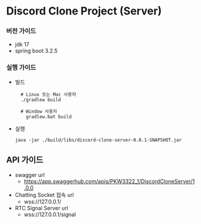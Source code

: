 # Discord Clone Project (Server)

### 버전 가이드

- jdk 17
- spring boot 3.2.5 

### 실행 가이드

- 빌드
  ```
    # Linux 또는 Mac 사용자 
    ./gradlew build

    # Window 사용자
      gradlew.bat build
    ```  
- 실행
  ```
  java -jar ./build/libs/discord-clone-server-0.0.1-SNAPSHOT.jar
  ```

## API 가이드
- swagger url
  - https://app.swaggerhub.com/apis/PKW3322_1/DiscordCloneServer/1.0.0
- Chatting Socket 접속 url
  - wss://127.0.0.1/
- RTC Signal Server url
  - wss://127.0.0.1/signal
